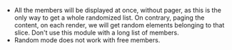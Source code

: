 - All the members will be displayed at once, without pager, as this is
  the only way to get a whole randomized list. On contrary, paging the
  content, on each render, we will get random elements belonging to that
  slice. Don't use this module with a long list of members.
- Random mode does not work with free members.
